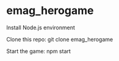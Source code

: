 # emag_herogame

Install Node.js environment

Clone this repo:
git clone emag_herogame

Start the game:
npm start
